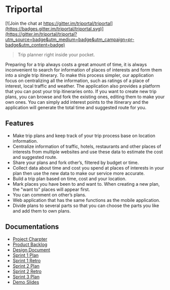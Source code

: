 # Triportal

[![Join the chat at https://gitter.im/triportal/triportal](https://badges.gitter.im/triportal/triportal.svg)](https://gitter.im/triportal/triportal?utm_source=badge&utm_medium=badge&utm_campaign=pr-badge&utm_content=badge)

> Trip planner right inside your pocket.

Preparing for a trip always costs a great amount of time, it is always inconvenient to search for
information of places of interests and form them into a single trip itinerary. To make this process
simpler, our application focus on centralizing all the information, such as ratings of a place of
interest, local traffic and weather. The application also provides a platform that you can post your
trip itineraries onto. If you want to create new trip plans, you can browse and fork the existing 
ones, editing them to make your own ones. You can simply add interest points to the itinerary and 
the application will generate the total time and suggested route for you.

## Features

* Make trip plans and keep track of your trip process base on location information.
* Centralize information of traffic, hotels, restaurants and other places of interests from multiple
  websites and use these data to estimate the cost and suggested route.
* Share your plans and fork other’s, filtered by budget or time.
* Collect data about time and cost you spend at places of interests in your plan then use the new
  data to make our service more accurate.
* Build a trip plan based on time, cost and your location.
* Mark places you have been to and want to. When creating a new plan, the "want to" places will 
  appear first.
* You can comment on other’s plans.
* Web application that has the same functions as the mobile application.
* Divide plans to several parts so that you can choose the parts you like and add them to own plans.

## Documentations

* [Project Charpter](https://drive.google.com/a/bowiegou.com/file/d/0ByJFYQjczUb5UlJBSWlRZmdhNWM/view?usp=sharing)
* [Product Backlog](https://drive.google.com/a/bowiegou.com/file/d/0ByJFYQjczUb5MDJHNnRIVllQWDA/view?usp=sharing)
* [Design Document](https://drive.google.com/a/bowiegou.com/file/d/0ByJFYQjczUb5S0RGUEtkbWNobEU/view?usp=sharing)
* [Sprint 1 Plan](https://drive.google.com/a/bowiegou.com/file/d/0ByJFYQjczUb5MGtoU2xoZDlMdTA/view?usp=sharing)
* [Sprint 1 Retro](https://drive.google.com/a/bowiegou.com/file/d/0ByJFYQjczUb5RHhsZVBSbHYyRU0/view?usp=sharing)
* [Sprint 2 Plan](https://drive.google.com/a/bowiegou.com/file/d/0ByJFYQjczUb5Z1BEaDhQaUt6NmM/view?usp=sharing)
* [Sprint 2 Retro](https://drive.google.com/a/bowiegou.com/file/d/0ByJFYQjczUb5N0ZaVlRwLXlLQ3M/view?usp=sharing)
* [Sprint 3 Plan](https://drive.google.com/a/bowiegou.com/file/d/0ByJFYQjczUb5NUxnNWgtajNsN3c/view?usp=sharing)
* [Demo Slides](https://drive.google.com/a/bowiegou.com/file/d/0ByJFYQjczUb5b3FCcEJ6VkNnN1U/view?usp=sharing)
